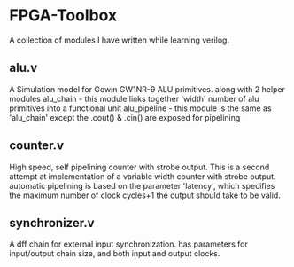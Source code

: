 # FPGA-Toolbox
A collection of modules I have written while learning verilog.

## alu.v
A Simulation model for Gowin GW1NR-9 ALU primitives. along with 2 helper modules
alu_chain - this module links together 'width' number of alu primitives into a functional unit
alu_pipeline - this module is the same as 'alu_chain' except the .cout() & .cin() are exposed for pipelining 

## counter.v
High speed, self pipelining counter with strobe output. This is a second attempt at implementation of a variable width counter with strobe output. automatic pipelining is based
on the parameter 'latency', which specifies the maximum number of clock cycles+1 the output should take to be valid.

## synchronizer.v
A dff chain for external input synchronization. has parameters for input/output chain size, and both input and output clocks.

